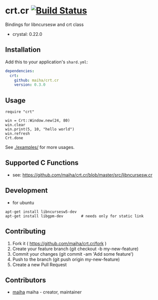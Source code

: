 # crt.cr [![Build Status](https://travis-ci.org/maiha/crt.cr.svg?branch=travis)](https://travis-ci.org/maiha/crt.cr)

Bindings for libncursesw and crt class

- crystal: 0.22.0

## Installation


Add this to your application's `shard.yml`:

```yaml
dependencies:
  crt:
    github: maiha/crt.cr
    version: 0.3.0
```

## Usage


```crystal
require "crt"

win = Crt::Window.new(24, 80)
win.clear
win.print(5, 10, "hello world")
win.refresh
Crt.done
```

See [./examples/](./examples/) for more usages.

## Supported C Functions

- see: https://github.com/maiha/crt.cr/blob/master/src/libncursesw.cr


## Development

- for ubuntu

```shell
apt-get install libncursesw5-dev
apt-get install libgpm-dev        # needs only for static link
```

## Contributing

1. Fork it ( https://github.com/maiha/crt.cr/fork )
2. Create your feature branch (git checkout -b my-new-feature)
3. Commit your changes (git commit -am 'Add some feature')
4. Push to the branch (git push origin my-new-feature)
5. Create a new Pull Request

## Contributors

- [maiha](https://github.com/maiha) maiha - creator, maintainer
